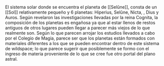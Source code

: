 El sistema solar donde se encuentra el planeta de [[Selûne]], consta de un [[Sol]] relativamente pequeño y 6 planetas: Hiperius, Selûne, Nicta, , Dius y Auros. Según revelaron las investigaciones llevadas por la reina Cognita, la composición de los planetas es engañosa ya que al estar llenos de restos antiguos de otros lugares pueden llegar a parecer más viejos de lo que realmente son. 
Según lo que parecen arrojar los estudios llevados a cabo por el Colegio de Magia, parece ser que los planetas están formados con materiales diferentes a los que se pueden encontrar dentro de este sistema de wildspace; lo que parece sugerir que posiblemente se formo con el ingreso de materia proveniente de lo que se cree fue otro portal del plano astral.

